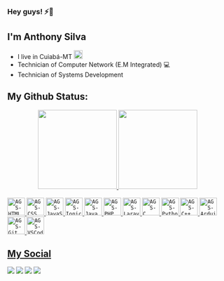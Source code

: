 ### Hey guys! ⚡🚀
## I'm Anthony Silva
- I live in Cuiabá-MT <img src="https://user-images.githubusercontent.com/82158439/137811045-851bf2e5-bae8-419b-bea3-1055121823f4.png" width="20px">
- Technician of Computer Network (E.M Integrated) 💻
- Technician of Systems Development

## My Github Status:
<div align="center">
  <a href="https://linktr.ee/thonygs_">
  <img height="180em" src="https://github-readme-stats.vercel.app/api?username=thonygs&show_icons=true&theme=dark&include_all_commits=true&count_private=true"/>
  <img height="180em" src="https://github-readme-stats.vercel.app/api/top-langs/?username=thonygs&layout=compact&langs_count=7&theme=dark"/>
</div>
<div style="display: inline_block"><br>
  <code><img alt="AGS-HTML" height="40" src="https://cdn.jsdelivr.net/gh/devicons/devicon/icons/html5/html5-original.svg"></code>
  <code><img alt="AGS-CSS" height="40" src="https://cdn.jsdelivr.net/gh/devicons/devicon/icons/css3/css3-original.svg"></code>
  <code><img alt="AGS-JavaScript" height="40" src="https://cdn.jsdelivr.net/gh/devicons/devicon/icons/javascript/javascript-original.svg"></code>
  <code><img alt="AGS-Ionic" height="40" src="https://cdn.jsdelivr.net/gh/devicons/devicon/icons/ionic/ionic-original.svg"/></code>
  <code><img alt="AGS-Java" height="40" src="https://cdn.jsdelivr.net/gh/devicons/devicon/icons/java/java-original.svg"></code>
  <code><img alt="AGS-PHP" height="40" src="https://cdn.jsdelivr.net/gh/devicons/devicon/icons/php/php-original.svg"/></code>
  <code><img alt="AGS-Laravel" height="40" src="https://cdn.jsdelivr.net/gh/devicons/devicon/icons/laravel/laravel-plain-wordmark.svg"/></code>
  <code><img alt="AGS-C" height="40" src="https://cdn.jsdelivr.net/gh/devicons/devicon/icons/c/c-original.svg"/></code>
  <code><img alt="AGS-Python" height="40" src="https://cdn.jsdelivr.net/gh/devicons/devicon/icons/python/python-original.svg"></code>
  <code><img alt="AGS-C++" height="40" src="https://cdn.jsdelivr.net/gh/devicons/devicon/icons/cplusplus/cplusplus-original.svg"></code>
  <code><img alt="AGS-Arduino" height="40" src="https://cdn.jsdelivr.net/gh/devicons/devicon/icons/arduino/arduino-original-wordmark.svg"></code>
  <code><img alt="AGS-Git" height="40" src="https://cdn.jsdelivr.net/gh/devicons/devicon/icons/git/git-original.svg"></code>
  <code><img alt="AGS-VSCode" height="40" src="https://cdn.jsdelivr.net/gh/devicons/devicon/icons/vscode/vscode-original.svg"></code>
</div>
  
## My Social
<div> 
  <a href="https://instagram.com/thonygs_" target="_blank"><img src="https://img.shields.io/badge/-Instagram-%23E4405F?style=for-the-badge&logo=instagram&logoColor=white" target="_blank"></a>
  <a href="https://www.linkedin.com/in/thonygs/" target="_blank"><img src="https://img.shields.io/badge/-LinkedIn-%230077B5?style=for-the-badge&logo=linkedin&logoColor=white" target="_blank"></a>
  <a href="https://www.reddit.com/user/thonygs" target="_blank"><img src="https://img.shields.io/badge/Reddit-FF4500?style=for-the-badge&logo=reddit&logoColor=white" target="_blank"></a>
  <a href = "mailto:anthonygabriel182004@gmail.com"><img src="https://img.shields.io/badge/-Gmail-%23333?style=for-the-badge&logo=gmail&logoColor=white" target="_blank"></a>
</div>
